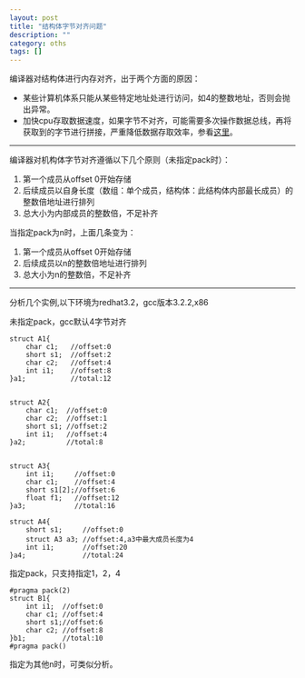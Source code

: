 ```yaml
---
layout: post 
title: "结构体字节对齐问题"
description: ""
category: oths
tags: []
---
```


编译器对结构体进行内存对齐，出于两个方面的原因：

- 某些计算机体系只能从某些特定地址处进行访问，如4的整数地址，否则会抛出异常。
- 加快cpu存取数据速度，如果字节不对齐，可能需要多次操作数据总线，再将获取到的字节进行拼接，严重降低数据存取效率，参看[这里](http://www.alexonlinux.com/aligned-vs-unaligned-memory-access)。

----------------------------

编译器对机构体字节对齐遵循以下几个原则（未指定pack时）：

1.  第一个成员从offset 0开始存储
2.  后续成员以自身长度（数组：单个成员，结构体：此结构体内部最长成员）的整数倍地址进行排列
3.  总大小为内部成员的整数倍，不足补齐

当指定pack为n时，上面几条变为：

1.  第一个成员从offset 0开始存储
2.  后续成员以n的整数倍地址进行排列
3.  总大小为n的整数倍，不足补齐

------------------------------

分析几个实例,以下环境为redhat3.2，gcc版本3.2.2,x86
    
未指定pack，gcc默认4字节对齐

    struct A1{
    	char c1;   //offset:0
    	short s1;  //offset:2
    	char c2;   //offset:4
    	int i1;    //offset:8
    }a1;           //total:12


    struct A2{   
    	char c1;  //offset:0
    	char c2;  //offset:1
    	short s1; //offset:2
    	int i1;   //offset:4
    }a2;          //total:8
	
    
    struct A3{
    	int i1;     //offset:0
    	char c1;    //offset:4
    	short s1[2];//offset:6
    	float f1;   //offset:12
    }a3;            //total:16
	
	struct A4{
		short s1;     //offset:0
		struct A3 a3; //offset:4,a3中最大成员长度为4
		int i1;       //offset:20
	}a4;              //total:24

指定pack，只支持指定1，2，4
    
    #pragma pack(2)
    struct B1{
    	int i1;  //offset:0
    	char c1; //offset:4
    	short s1;//offset:6
    	char c2; //offset:8
    }b1;         //total:10
    #pragma pack()

指定为其他n时，可类似分析。
